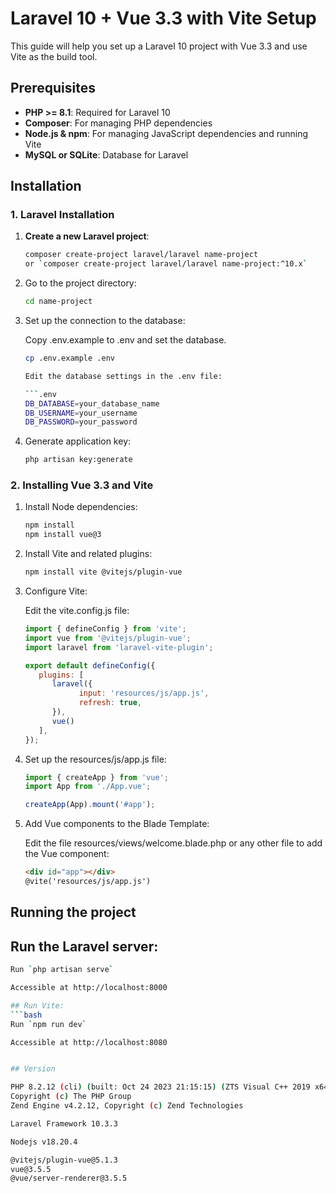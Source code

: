# Laravel 10 + Vue 3.3 with Vite Setup

This guide will help you set up a Laravel 10 project with Vue 3.3 and use Vite as the build tool.

## Prerequisites

- **PHP >= 8.1**: Required for Laravel 10
- **Composer**: For managing PHP dependencies
- **Node.js & npm**: For managing JavaScript dependencies and running Vite
- **MySQL or SQLite**: Database for Laravel

## Installation

### 1. Laravel Installation

1. **Create a new Laravel project**:

   ```bash
   composer create-project laravel/laravel name-project 
   or `composer create-project laravel/laravel name-project:^10.x`

2. Go to the project directory:

   ```bash
   cd name-project

3. Set up the connection to the database:

   Copy .env.example to .env and set the database.
   
   ```bash
   cp .env.example .env

   Edit the database settings in the .env file:
   
   ```.env
   DB_DATABASE=your_database_name
   DB_USERNAME=your_username
   DB_PASSWORD=your_password

4. Generate application key:

   ```bash
   php artisan key:generate

### 2. Installing Vue 3.3 and Vite

1. Install Node dependencies:

   ```bash
   npm install
   npm install vue@3

2. Install Vite and related plugins:

   ```bash
   npm install vite @vitejs/plugin-vue

3. Configure Vite:

   Edit the vite.config.js file:

   ```javascript
   import { defineConfig } from 'vite';
   import vue from '@vitejs/plugin-vue';
   import laravel from 'laravel-vite-plugin';

   export default defineConfig({
      plugins: [
         laravel({
               input: 'resources/js/app.js',
               refresh: true,
         }),
         vue()
      ],
   });

4. Set up the resources/js/app.js file:

   ```javascript
   import { createApp } from 'vue';
   import App from './App.vue';

   createApp(App).mount('#app');

5. Add Vue components to the Blade Template:
   
   Edit the file resources/views/welcome.blade.php or any other file to add the Vue component:
   ```html
   <div id="app"></div>
   @vite('resources/js/app.js')


## Running the project ##

## Run the Laravel server: 
   ```bash
   Run `php artisan serve` 

Accessible at http://localhost:8000

## Run Vite:
   ```bash
   Run `npm run dev`

Accessible at http://localhost:8080


## Version

PHP 8.2.12 (cli) (built: Oct 24 2023 21:15:15) (ZTS Visual C++ 2019 x64)
Copyright (c) The PHP Group
Zend Engine v4.2.12, Copyright (c) Zend Technologies

Laravel Framework 10.3.3

Nodejs v18.20.4

@vitejs/plugin-vue@5.1.3
vue@3.5.5
@vue/server-renderer@3.5.5
